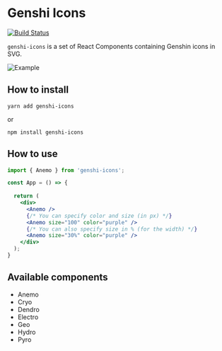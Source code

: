# Genshi Icons

[![Build Status](https://ci.cchampou.me/api/badges/cchampou/genshin-icon/status.svg)](https://ci.cchampou.me/cchampou/genshin-icon)

`genshi-icons` is a set of React Components containing Genshin icons in SVG.
 
![Example](https://github.com/cchampou/genshin-icon/blob/master/example.png)

## How to install

```shell script
yarn add genshi-icons
```
or
```shell script
npm install genshi-icons
```

## How to use
```jsx
import { Anemo } from 'genshi-icons';

const App = () => {
  
  return (
    <div>
      <Anemo />
      {/* You can specify color and size (in px) */}
      <Anemo size="100" color="purple" />
      {/* You can also specify size in % (for the width) */}
      <Anemo size="30%" color="purple" />
    </div>
  );
}
```
## Available components
- Anemo
- Cryo
- Dendro
- Electro
- Geo
- Hydro
- Pyro